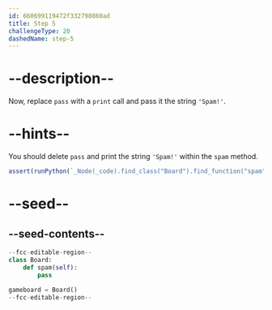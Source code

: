 ```yaml
---
id: 660699119472f332798860ad
title: Step 5
challengeType: 20
dashedName: step-5
---
```


# --description--

Now, replace `pass` with a `print` call and pass it the string `'Spam!'`.

# --hints--

You should delete `pass` and print the string `'Spam!'` within the `spam` method.

```js
assert(runPython(`_Node(_code).find_class("Board").find_function("spam").find_body().is_equivalent("print('Spam!')")`))
```

# --seed--

## --seed-contents--

```py
--fcc-editable-region--
class Board:
    def spam(self):
        pass
    
gameboard = Board()
--fcc-editable-region--
```
